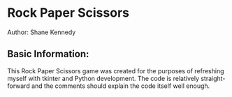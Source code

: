# Rock Paper Scissors

Author: Shane Kennedy

## Basic Information:
This Rock Paper Scissors game was created for the purposes of refreshing myself with tkinter and Python development. The code is relatively straight-forward and the comments should explain the code itself well enough.
